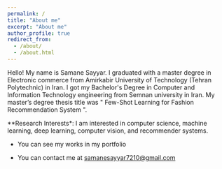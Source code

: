 ```yaml
---
permalink: /
title: "About me"
excerpt: "About me"
author_profile: true
redirect_from: 
  - /about/
  - /about.html
---
```


Hello! My name is Samane Sayyar. I graduated with a master degree in Electronic commerce from Amirkabir University of Technology (Tehran Polytechnic) in Iran.  I got my Bachelor's Degree in Computer and Information Technology engineering from Semnan university in Iran. My master’s degree thesis title was " Few-Shot Learning for Fashion Recommendation System ".



**Research Interests\*: I am interested in computer science, machine learning, deep learning, computer vision, and recommender systems. 


* You can see my works in my portfolio

* You can contact me at samanesayyar7210@gmail.com

